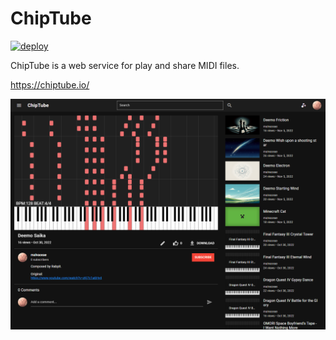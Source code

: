 # ChipTube

[![deploy](https://github.com/malvaceae/chiptube.io/actions/workflows/deploy.yml/badge.svg)](https://github.com/malvaceae/chiptube.io/actions/workflows/deploy.yml)

ChipTube is a web service for play and share MIDI files.

https://chiptube.io/

![chiptube](docs/chiptube.png)
